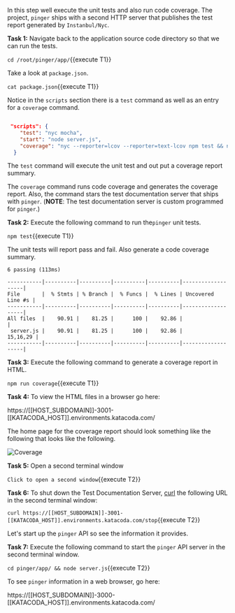 In this step well execute the unit tests and also run code coverage. The project, `pinger` ships with a
second HTTP server that publishes the test report generated by `Instanbul/Nyc`.

**Task 1:** Navigate back to the application source code directory so that we can run the tests.

`cd /root/pinger/app/`{{execute  T1}}

Take a look at `package.json`.

`cat package.json`{{execute  T1}}

Notice in the `scripts` section there is a `test` command as
well as an entry for a `coverage` command.

```json

 "scripts": {
    "test": "nyc mocha",
    "start": "node server.js",
    "coverage": "nyc --reporter=lcov --reporter=text-lcov npm test && node testdocserver.js"
  }
```

The `test` command will execute the unit test and out put a coverage report summary.

The `coverage` command runs code coverage and generates the coverage report. Also, the command stars the test documentation
server that ships with `pinger`. (**NOTE**: The test documentation server is custom programmed for `pinger`.)

**Task 2:** Execute the following command to run the`pinger` unit tests.

`npm test`{{execute  T1}}

The unit tests will report pass and fail. Also generate a code coverage summary.

```text
6 passing (113ms)

-----------|----------|----------|----------|----------|-------------------|
File       |  % Stmts | % Branch |  % Funcs |  % Lines | Uncovered Line #s |
-----------|----------|----------|----------|----------|-------------------|
All files  |    90.91 |    81.25 |      100 |    92.86 |                   |
 server.js |    90.91 |    81.25 |      100 |    92.86 |          15,16,29 |
-----------|----------|----------|----------|----------|-------------------|
```

**Task 3:** Execute the following command to generate a coverage report in HTML.

`npm run coverage`{{execute  T1}}

**Task 4:** To view the HTML files in a browser go here:

https://[[HOST_SUBDOMAIN]]-3001-[[KATACODA_HOST]].environments.katacoda.com/

The home page for the coverage report should look something like the following
that looks like the following.

![Coverage](https://raw.githubusercontent.com/reselbob/katacoda-scenarios/master/using-istanbul-nyc/images/coverage.png)


**Task 5:** Open a second terminal window

`Click to open a second window`{{execute T2}}

**Task 6:** To shut down the Test Documentation Server, [curl](https://www.lifewire.com/curl-definition-2184508)
the following URL in the second terminal window:

`curl https://[[HOST_SUBDOMAIN]]-3001-[[KATACODA_HOST]].environments.katacoda.com/stop`{{execute  T2}}

Let's start up the `pinger` API so see the information it provides.

**Task 7:** Execute the following command to start the `pinger` API server in the second terminal window.

`cd pinger/app/ && node server.js`{{execute T2}}

To see `pinger` information in a web browser, go here:

https://[[HOST_SUBDOMAIN]]-3000-[[KATACODA_HOST]].environments.katacoda.com/

